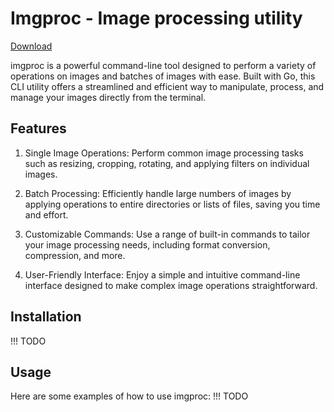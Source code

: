 # Imgproc - Image processing utility
[Download](https://github.com/Anmol-Ghadia/imgproc/releases)

imgproc is a powerful command-line tool designed to perform a variety of operations on images and batches of images with ease. Built with Go, this CLI utility offers a streamlined and efficient way to manipulate, process, and manage your images directly from the terminal.

## Features
1) Single Image Operations: Perform common image processing tasks such as resizing, cropping, rotating, and applying filters on individual images.

1) Batch Processing: Efficiently handle large numbers of images by applying operations to entire directories or lists of files, saving you time and effort.

1) Customizable Commands: Use a range of built-in commands to tailor your image processing needs, including format conversion, compression, and more.

1) User-Friendly Interface: Enjoy a simple and intuitive command-line interface designed to make complex image operations straightforward.

## Installation
!!! TODO

## Usage
Here are some examples of how to use imgproc:
!!! TODO